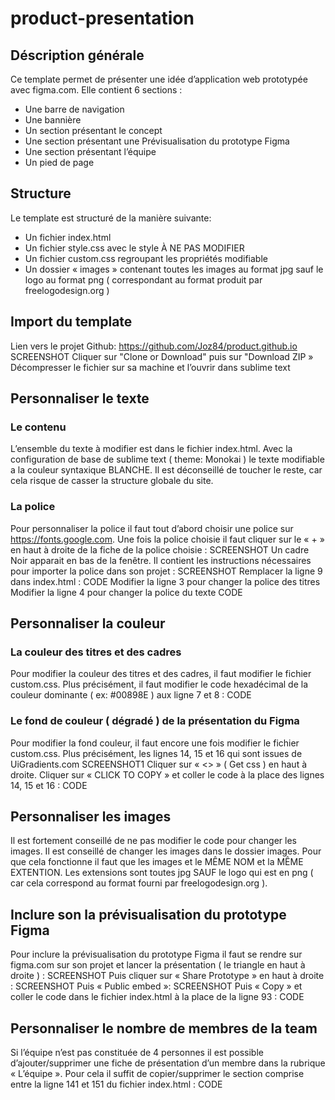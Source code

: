 # product-presentation

## Déscription générale
Ce template permet de présenter une idée d’application web prototypée avec figma.com. Elle contient 6 sections :
* Une barre de navigation
* Une bannière
* Un section présentant le concept
* Une section présentant une Prévisualisation du prototype Figma	
* Une section présentant l’équipe
* Un pied de page 

## Structure
Le template est structuré de la manière suivante:
* Un fichier index.html
* Un fichier style.css avec le style À NE PAS MODIFIER
* Un fichier custom.css regroupant les propriétés modifiable
* Un dossier « images » contenant toutes les images au format jpg sauf le logo au format png ( correspondant au format produit par freelogodesign.org ) 

## Import du template
Lien vers le projet Github: https://github.com/Joz84/product.github.io
SCREENSHOT
Cliquer sur "Clone or Download" puis sur "Download ZIP »
Décompresser le fichier sur sa machine et l’ouvrir dans sublime text

## Personnaliser le texte
### Le contenu
L’ensemble du texte à modifier est dans le fichier index.html. Avec la configuration de base de sublime text ( theme: Monokai ) le texte modifiable a la couleur syntaxique BLANCHE. Il est déconseillé de toucher le reste, car cela risque de casser la structure globale du site. 

### La police
Pour personnaliser la police il faut tout d’abord choisir une police sur https://fonts.google.com.
Une fois la police choisie il faut cliquer sur le « + » en haut à droite de la fiche de la police choisie :
SCREENSHOT
Un cadre Noir apparait en bas de la fenêtre. Il contient les instructions nécessaires pour importer la police dans son projet :
SCREENSHOT
Remplacer la ligne 9 dans index.html :
CODE
Modifier la ligne 3 pour changer la police des titres
Modifier la ligne 4 pour changer la police du texte
CODE

## Personnaliser la couleur
### La couleur des titres et des cadres
Pour modifier la couleur des titres et des cadres, il faut modifier le fichier custom.css. Plus précisément, il faut modifier le code hexadécimal de la couleur dominante ( ex: #00898E ) aux ligne 7 et 8 :
CODE

### Le fond de couleur ( dégradé ) de la présentation du Figma
Pour modifier la fond couleur, il faut encore une fois modifier le fichier custom.css. Plus précisément, les lignes 14, 15 et 16 qui sont issues de UiGradients.com	
SCREENSHOT1
Cliquer sur « <> » ( Get css ) en haut à droite.
Cliquer sur « CLICK TO COPY » et coller le code à la place des lignes 14, 15 et 16 :
CODE

## Personnaliser les images
Il est fortement conseillé de ne pas modifier le code pour changer les images. Il est conseillé de changer les images dans le dossier images. Pour que cela fonctionne il faut que les images et le MÊME NOM et la MÊME EXTENTION. Les extensions sont toutes jpg SAUF le logo qui est en png ( car cela correspond au format fourni par freelogodesign.org ).

## Inclure son la prévisualisation du prototype Figma
Pour inclure la prévisualisation du prototype Figma il faut se rendre sur figma.com sur son projet et lancer la présentation ( le triangle en haut à droite ) :
SCREENSHOT
Puis cliquer sur « Share Prototype » en haut à droite :
SCREENSHOT
Puis « Public embed »:
SCREENSHOT
Puis « Copy » et coller le code dans le fichier index.html à la place de la ligne 93 :
CODE



## Personnaliser le nombre de membres de la team
Si l’équipe n’est pas constituée de 4 personnes il est possible d’ajouter/supprimer une fiche de présentation d’un membre dans la rubrique « L’équipe ». Pour cela il suffit de copier/supprimer le section comprise entre la ligne 141 et 151 du fichier index.html :
CODE



